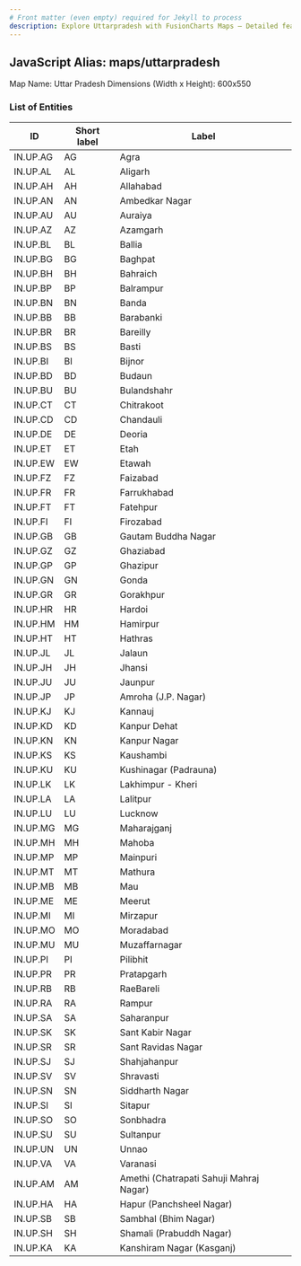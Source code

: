 ```yaml
---
# Front matter (even empty) required for Jekyll to process
description: Explore Uttarpradesh with FusionCharts Maps – Detailed features for seamless integration. Try now & enhance your data visualization today! 
---
```


## JavaScript Alias: maps/uttarpradesh

Map Name: Uttar Pradesh
Dimensions (Width x Height): 600x550





### List of Entities

ID | Short label | Label
---|---|---|
IN.UP.AG|AG|Agra
IN.UP.AL|AL|Aligarh
IN.UP.AH|AH|Allahabad
IN.UP.AN|AN|Ambedkar Nagar
IN.UP.AU|AU|Auraiya
IN.UP.AZ|AZ|Azamgarh
IN.UP.BL|BL|Ballia
IN.UP.BG|BG|Baghpat
IN.UP.BH|BH|Bahraich
IN.UP.BP|BP|Balrampur
IN.UP.BN|BN|Banda
IN.UP.BB|BB|Barabanki
IN.UP.BR|BR|Bareilly
IN.UP.BS|BS|Basti
IN.UP.BI|BI|Bijnor
IN.UP.BD|BD|Budaun
IN.UP.BU|BU|Bulandshahr
IN.UP.CT|CT|Chitrakoot
IN.UP.CD|CD|Chandauli
IN.UP.DE|DE|Deoria
IN.UP.ET|ET|Etah
IN.UP.EW|EW|Etawah
IN.UP.FZ|FZ|Faizabad
IN.UP.FR|FR|Farrukhabad
IN.UP.FT|FT|Fatehpur
IN.UP.FI|FI|Firozabad
IN.UP.GB|GB|Gautam Buddha Nagar
IN.UP.GZ|GZ|Ghaziabad
IN.UP.GP|GP|Ghazipur
IN.UP.GN|GN|Gonda
IN.UP.GR|GR|Gorakhpur
IN.UP.HR|HR|Hardoi
IN.UP.HM|HM|Hamirpur
IN.UP.HT|HT|Hathras
IN.UP.JL|JL|Jalaun
IN.UP.JH|JH|Jhansi
IN.UP.JU|JU|Jaunpur
IN.UP.JP|JP|Amroha (J.P. Nagar)
IN.UP.KJ|KJ|Kannauj
IN.UP.KD|KD|Kanpur Dehat
IN.UP.KN|KN|Kanpur Nagar
IN.UP.KS|KS|Kaushambi
IN.UP.KU|KU|Kushinagar (Padrauna)
IN.UP.LK|LK|Lakhimpur - Kheri
IN.UP.LA|LA|Lalitpur
IN.UP.LU|LU|Lucknow
IN.UP.MG|MG|Maharajganj
IN.UP.MH|MH|Mahoba
IN.UP.MP|MP|Mainpuri
IN.UP.MT|MT|Mathura
IN.UP.MB|MB|Mau
IN.UP.ME|ME|Meerut
IN.UP.MI|MI|Mirzapur
IN.UP.MO|MO|Moradabad
IN.UP.MU|MU|Muzaffarnagar
IN.UP.PI|PI|Pilibhit
IN.UP.PR|PR|Pratapgarh
IN.UP.RB|RB|RaeBareli
IN.UP.RA|RA|Rampur
IN.UP.SA|SA|Saharanpur
IN.UP.SK|SK|Sant Kabir Nagar
IN.UP.SR|SR|Sant Ravidas Nagar
IN.UP.SJ|SJ|Shahjahanpur
IN.UP.SV|SV|Shravasti
IN.UP.SN|SN|Siddharth Nagar
IN.UP.SI|SI|Sitapur
IN.UP.SO|SO|Sonbhadra
IN.UP.SU|SU|Sultanpur
IN.UP.UN|UN|Unnao
IN.UP.VA|VA|Varanasi
IN.UP.AM|AM|Amethi (Chatrapati Sahuji Mahraj Nagar)
IN.UP.HA|HA|Hapur (Panchsheel Nagar)
IN.UP.SB|SB|Sambhal (Bhim Nagar)
IN.UP.SH|SH|Shamali (Prabuddh Nagar)
IN.UP.KA|KA|Kanshiram Nagar (Kasganj)
